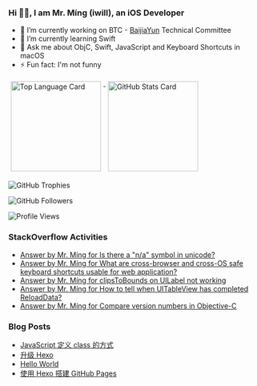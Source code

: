 ### Hi 👋🏿, I am Mr. Míng (iwill), an iOS Developer

- 🔭 I’m currently working on BTC - [BaijiaYun](https://www.baijiayun.com/) Technical Committee
- 🌱 I’m currently learning Swift
- 💬 Ask me about ObjC, Swift, JavaScript and Keyboard Shortcuts in macOS
- ⚡ Fun fact: I'm not funny

<a href="#">
  <img alt="Top Language Card" src="https://github-readme-stats.vercel.app/api/top-langs/?username=iwill&langs_count=10&layout=compact&theme=swift" valign="top" hspace="5px" vspace="5px" height="180px" />
</a>

<a href="#">
  <img alt="GitHub Stats Card" src="https://github-readme-stats.vercel.app/api?username=iwill&count_private=true&include_all_commits=true&show_icons=true&disable_animations=true&theme=swift" valign="top" hspace="5px" vspace="5px" height="180px" />
</a>

![GitHub Trophies](https://github-profile-trophy.vercel.app/?username=iwill&column=9&margin-w=10&margin-h=10&no-bg=true&no-frame=true)

![GitHub Followers](https://img.shields.io/github/followers/iwill?label=Follow&style=social)

![Profile Views](https://komarev.com/ghpvc/?username=iwill)

### StackOverflow Activities

<!-- STACKOVERFLOW:START -->
- [Answer by Mr. Míng for Is there a &quot;n/a&quot; symbol in unicode?](https://stackoverflow.com/questions/21894410/is-there-a-n-a-symbol-in-unicode/71491517#71491517)
- [Answer by Mr. Míng for What are cross-browser and cross-OS safe keyboard shortcuts usable for web application?](https://stackoverflow.com/questions/3329420/what-are-cross-browser-and-cross-os-safe-keyboard-shortcuts-usable-for-web-appli/68768625#68768625)
- [Answer by Mr. Míng for clipsToBounds on UILabel not working](https://stackoverflow.com/questions/50078463/clipstobounds-on-uilabel-not-working/68076341#68076341)
- [Answer by Mr. Míng for How to tell when UITableView has completed ReloadData?](https://stackoverflow.com/questions/16071503/how-to-tell-when-uitableview-has-completed-reloaddata/68031438#68031438)
- [Answer by Mr. Míng for Compare version numbers in Objective-C](https://stackoverflow.com/questions/1978456/compare-version-numbers-in-objective-c/67604005#67604005)
<!-- STACKOVERFLOW:END -->

### Blog Posts

<!-- BLOG-POST-LIST:START -->
- [JavaScript 定义 class 的方式](https://iwill.im/2022/04/07/class-js/)
- [升级 Hexo](https://iwill.im/2022/02/09/updating-hexo/)
- [Hello World](https://iwill.im/2015/08/28/hello-world/)
- [使用 Hexo 搭建 GitHub Pages](https://iwill.im/2014/04/20/blogging-with-hexo/)
<!-- BLOG-POST-LIST:END -->

<!--
**iwill/iwill** is a ✨ _special_ ✨ repository because its `README.md` (this file) appears on your GitHub profile.

Here are some ideas to get you started:

- 🔭 I’m currently working on ...
- 🌱 I’m currently learning ...
- 👯 I’m looking to collaborate on ...
- 🤔 I’m looking for help with ...
- 💬 Ask me about ...
- 📫 How to reach me: ...
- 😄 Pronouns: ...
- ⚡ Fun fact: ...
-->
